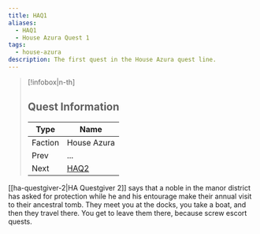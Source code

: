 ```yaml
---
title: HAQ1
aliases:
  - HAQ1
  - House Azura Quest 1
tags:
  - house-azura
description: The first quest in the House Azura quest line.
---
```

> [!infobox|n-th]
> 
> ## Quest Information
> 
> | Type | Name |
> | --- | --- |
> | Faction | House Azura |
> | Prev | ... |
> | Next | [HAQ2](haq2.md) |

[[ha-questgiver-2|HA Questgiver 2]] says that a noble in the manor district has asked for protection while he and his entourage make their annual visit to their ancestral tomb. They meet you at the docks, you take a boat, and then they travel there. You get to leave them there, because screw escort quests.